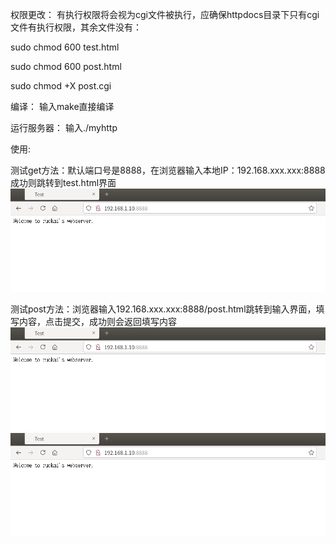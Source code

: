
权限更改：
有执行权限将会视为cgi文件被执行，应确保httpdocs目录下只有cgi文件有执行权限，其余文件没有：

sudo chmod 600 test.html

sudo chmod 600 post.html

sudo chmod +X post.cgi

编译：
输入make直接编译

运行服务器：
输入./myhttp


使用:

测试get方法：默认端口号是8888，在浏览器输入本地IP：192.168.xxx.xxx:8888 成功则跳转到test.html界面
 ![image](https://github.com/ruokaic/myhttp/blob/main/picture/test1.png)
 
测试post方法：浏览器输入192.168.xxx.xxx:8888/post.html跳转到输入界面，填写内容，点击提交，成功则会返回填写内容
 ![image](https://github.com/ruokaic/myhttp/blob/main/picture/test1.png)
  ![image](https://github.com/ruokaic/myhttp/blob/main/picture/test1.png)

